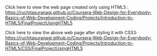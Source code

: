 Click here to view the web page created only using HTML5 : https://ruchitasuranagi.github.io/Coursera-Web-Design-for-Everybody-Basics-of-Web-Development-Coding/Projects/Introduction-to-HTML5/FinalProjectUsingHTML5

Click here to view the above web page after styling it with CSS3: https://ruchitasuranagi.github.io/Coursera-Web-Design-for-Everybody-Basics-of-Web-Development-Coding/Projects/Introduction-to-HTML5/CSS/FinalProjectUsingHTML5
